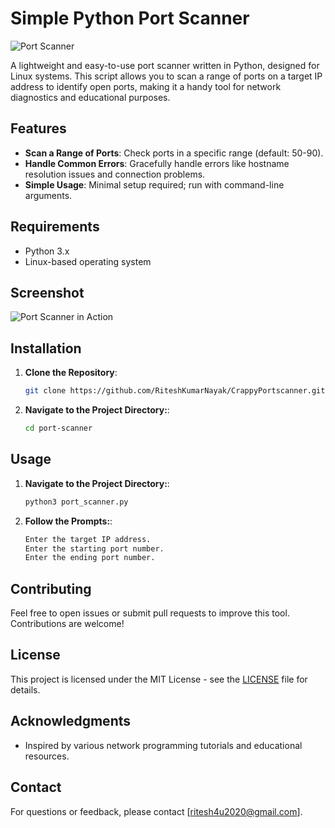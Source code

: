 # Simple Python Port Scanner

![Port Scanner](https://img.shields.io/badge/Port%20Scanner-Python%20Script-brightgreen)

A lightweight and easy-to-use port scanner written in Python, designed for Linux systems. This script allows you to scan a range of ports on a target IP address to identify open ports, making it a handy tool for network diagnostics and educational purposes.

## Features

- **Scan a Range of Ports**: Check ports in a specific range (default: 50-90).
- **Handle Common Errors**: Gracefully handle errors like hostname resolution issues and connection problems.
- **Simple Usage**: Minimal setup required; run with command-line arguments.

## Requirements

- Python 3.x
- Linux-based operating system
  
## Screenshot

![Port Scanner in Action](images/screenshot.png)

## Installation

1. **Clone the Repository**:
   ```bash
   git clone https://github.com/RiteshKumarNayak/CrappyPortscanner.git
2. **Navigate to the Project Directory:**:
   ```bash
   cd port-scanner

 ## Usage
1. **Navigate to the Project Directory:**:
   ```bash
   python3 port_scanner.py
   
2. **Follow the Prompts:**:
   ```bash
   Enter the target IP address.
   Enter the starting port number.
   Enter the ending port number.
   
## Contributing

Feel free to open issues or submit pull requests to improve this tool. Contributions are welcome!

## License

This project is licensed under the MIT License - see the [LICENSE](LICENSE) file for details.

## Acknowledgments

- Inspired by various network programming tutorials and educational resources.

## Contact

For questions or feedback, please contact [ritesh4u2020@gmail.com].




